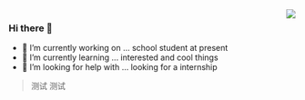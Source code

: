 <img align="right" src="https://github-readme-stats.vercel.app/api?username=tuchg&show_icons=true&icon_color=805AD5&text_color=718096&bg_color=ffffff&hide_title=true" />

### Hi there 👋
- 🔭 I’m currently working on ...   school student at present
- 🌱 I’m currently learning ...   interested and cool things
- 🤔 I’m looking for help with ...  looking for a internship
> 测试
> 测试
